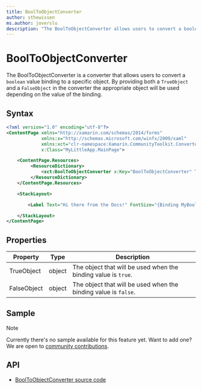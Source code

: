 ```yaml
---
title: BoolToObjectConverter
author: sthewissen
ms.author: joverslu
description: "The BoolToObjectConverter allows users to convert a boolean into a specific object."
---
```


# BoolToObjectConverter

The BoolToObjectConverter is a converter that allows users to convert a `boolean` value binding to a specific object. By providing both a `TrueObject` and a `FalseObject` in the converter the appropriate object will be used depending on the value of the binding.

## Syntax

```xml
<?xml version="1.0" encoding="utf-8"?>
<ContentPage xmlns="http://xamarin.com/schemas/2014/forms"
             xmlns:x="http://schemas.microsoft.com/winfx/2009/xaml"
             xmlns:xct="clr-namespace:Xamarin.CommunityToolkit.Converters;assembly=Xamarin.CommunityToolkit"
             x:Class="MyLittleApp.MainPage">

    <ContentPage.Resources>
         <ResourceDictionary>
             <xct:BoolToObjectConverter x:Key="BoolToObjectConverter" TrueObject="16" FalseObject="10" />
         </ResourceDictionary>
    </ContentPage.Resources>

    <StackLayout>

        <Label Text="Hi there from the Docs!" FontSize="{Binding MyBoolean, Converter={StaticResource BoolToObjectConverter}}" />

    </StackLayout>
</ContentPage>
```

## Properties

|Property  |Type  |Description  |
|---------|---------|---------|
| TrueObject | object | The object that will be used when the binding value is `true`. |
| FalseObject | object | The object that will be used when the binding value is `false`. |


## Sample

> [!NOTE]
>  Currently there's no sample available for this feature yet. Want to add one? We are open to [community contributions](https://github.com/xamarin/XamarinCommunityToolkit).

<!-- [BoolToObjectConverter sample page Source](https://github.com/xamarin/XamarinCommunityToolkit)

You can see this in action in the [Xamarin Community Toolkit Sample App](https://github.com/xamarin/XamarinCommunityToolkit). -->

## API

* [BoolToObjectConverter source code](https://github.com/xamarin/XamarinCommunityToolkit/blob/main/XamarinCommunityToolkit/Converters/BoolToObjectConverter.shared.cs)